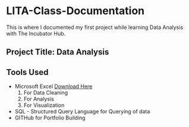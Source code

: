 # LITA-Class-Documentation
This is where I documented my first project while learning Data Analysis with The Incubator Hub.

## Project Title: Data Analysis

## Tools Used
- Microsoft Excel [Download Here](http://www.microsoftexcel.com)
  1. For Data Cleaning
  2. For Analysis
  3. For Visualization
- SQL - Structured Query Language for Querying of data
- GITHub for Portfolio Building
